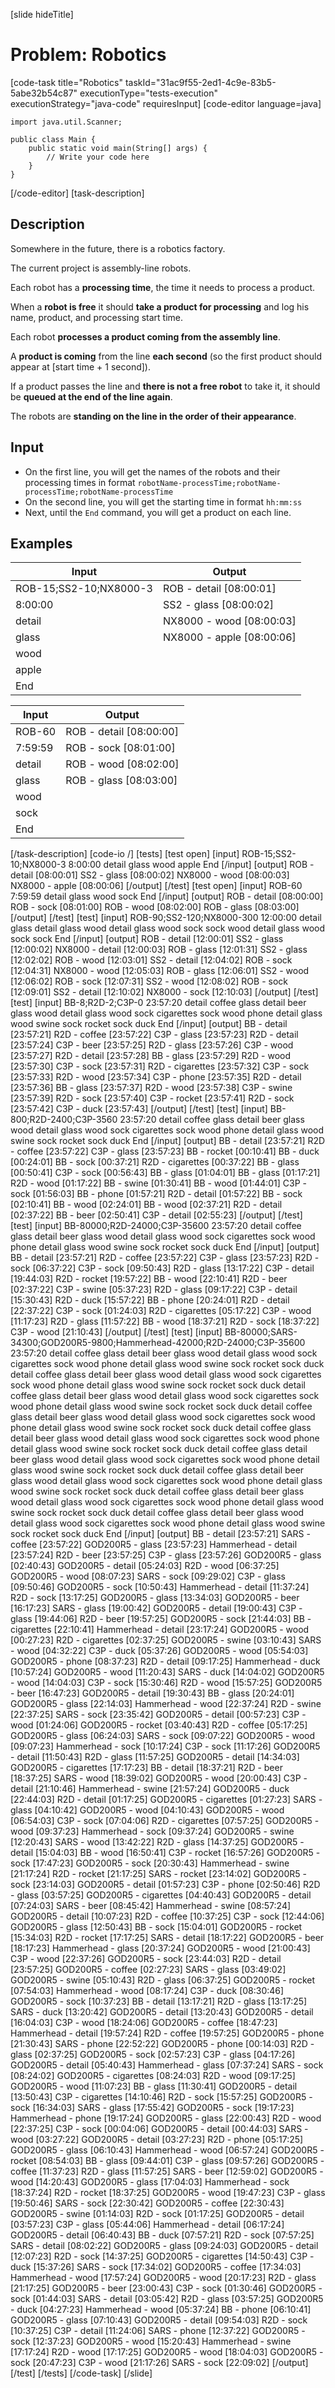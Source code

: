 [slide hideTitle]
# Problem: Robotics
[code-task title="Robotics" taskId="31ac9f55-2ed1-4c9e-83b5-5abe32b54c87" executionType="tests-execution" executionStrategy="java-code" requiresInput]
[code-editor language=java]
```
import java.util.Scanner;

public class Main {
    public static void main(String[] args) {
        // Write your code here
    }
}
```
[/code-editor]
[task-description]
## Description
Somewhere in the future, there is a robotics factory.

The current project is assembly-line robots.

Each robot has a **processing time**, the time it needs to process a product. 

When a **robot is free** it should **take a product for processing** and log his name, product, and processing start time.

Each robot **processes a product coming from the assembly line**. 

A **product is coming** from the line **each second** (so the first product should appear at [start time + 1 second]). 

If a product passes the line and **there is not a free robot** to take it, it should be **queued at the end of the line again**.

The robots are **standing on the line in the order of their appearance**.

## Input

- On the first line, you will get the names of the robots and their processing times in format `robotName-processTime;robotName-processTime;robotName-processTime`
- On the second line, you will get the starting time in format `hh:mm:ss`
- Next, until the `End` command, you will get a product on each line.

## Examples
| **Input** | **Output** |
| --- | --- |
| ROB-15;SS2-10;NX8000-3 | ROB - detail \[08:00:01\] |
| 8:00:00 | SS2 - glass \[08:00:02\] |
| detail | NX8000 - wood \[08:00:03\] |
| glass | NX8000 - apple \[08:00:06\] |
| wood |  |
| apple |  |
| End |  |

| **Input** | **Output** |
| --- | --- |
| ROB-60 | ROB - detail \[08:00:00\] |
| 7:59:59 | ROB - sock \[08:01:00\] |
| detail | ROB - wood \[08:02:00\] |
| glass | ROB - glass \[08:03:00\] |
| wood |  |
| sock |  |
| End |  |

[/task-description]
[code-io /]
[tests]
[test open]
[input]
ROB-15;SS2-10;NX8000-3
8:00:00
detail
glass
wood
apple
End
[/input]
[output]
ROB - detail \[08:00:01\]
SS2 - glass \[08:00:02\]
NX8000 - wood \[08:00:03\]
NX8000 - apple \[08:00:06\]
[/output]
[/test]
[test open]
[input]
ROB-60
7:59:59
detail
glass
wood
sock
End
[/input]
[output]
ROB - detail \[08:00:00\]
ROB - sock \[08:01:00\]
ROB - wood \[08:02:00\]
ROB - glass \[08:03:00\]
[/output]
[/test]
[test]
[input]
ROB-90;SS2-120;NX8000-300
12:00:00
detail
glass
detail
glass
wood
detail
glass
wood
sock
sock
wood
detail
glass
wood
sock
sock
End
[/input]
[output]
ROB - detail \[12:00:01\]
SS2 - glass \[12:00:02\]
NX8000 - detail \[12:00:03\]
ROB - glass \[12:01:31\]
SS2 - glass \[12:02:02\]
ROB - wood \[12:03:01\]
SS2 - detail \[12:04:02\]
ROB - sock \[12:04:31\]
NX8000 - wood \[12:05:03\]
ROB - glass \[12:06:01\]
SS2 - wood \[12:06:02\]
ROB - sock \[12:07:31\]
SS2 - wood \[12:08:02\]
ROB - sock \[12:09:01\]
SS2 - detail \[12:10:02\]
NX8000 - sock \[12:10:03\]
[/output]
[/test]
[test]
[input]
BB-8;R2D-2;C3P-0
23:57:20
detail
coffee
glass
detail
beer
glass
wood
detail
glass
wood
sock
cigarettes
sock
wood
phone
detail
glass
wood
swine
sock
rocket
sock
duck
End
[/input]
[output]
BB - detail \[23:57:21\]
R2D - coffee \[23:57:22\]
C3P - glass \[23:57:23\]
R2D - detail \[23:57:24\]
C3P - beer \[23:57:25\]
R2D - glass \[23:57:26\]
C3P - wood \[23:57:27\]
R2D - detail \[23:57:28\]
BB - glass \[23:57:29\]
R2D - wood \[23:57:30\]
C3P - sock \[23:57:31\]
R2D - cigarettes \[23:57:32\]
C3P - sock \[23:57:33\]
R2D - wood \[23:57:34\]
C3P - phone \[23:57:35\]
R2D - detail \[23:57:36\]
BB - glass \[23:57:37\]
R2D - wood \[23:57:38\]
C3P - swine \[23:57:39\]
R2D - sock \[23:57:40\]
C3P - rocket \[23:57:41\]
R2D - sock \[23:57:42\]
C3P - duck \[23:57:43\]
[/output]
[/test]
[test]
[input]
BB-800;R2D-2400;C3P-3560
23:57:20
detail
coffee
glass
detail
beer
glass
wood
detail
glass
wood
sock
cigarettes
sock
wood
phone
detail
glass
wood
swine
sock
rocket
sock
duck
End
[/input]
[output]
BB - detail \[23:57:21\]
R2D - coffee \[23:57:22\]
C3P - glass \[23:57:23\]
BB - rocket \[00:10:41\]
BB - duck \[00:24:01\]
BB - sock \[00:37:21\]
R2D - cigarettes \[00:37:22\]
BB - glass \[00:50:41\]
C3P - sock \[00:56:43\]
BB - glass \[01:04:01\]
BB - glass \[01:17:21\]
R2D - wood \[01:17:22\]
BB - swine \[01:30:41\]
BB - wood \[01:44:01\]
C3P - sock \[01:56:03\]
BB - phone \[01:57:21\]
R2D - detail \[01:57:22\]
BB - sock \[02:10:41\]
BB - wood \[02:24:01\]
BB - wood \[02:37:21\]
R2D - detail \[02:37:22\]
BB - beer \[02:50:41\]
C3P - detail \[02:55:23\]
[/output]
[/test]
[test]
[input]
BB-80000;R2D-24000;C3P-35600
23:57:20
detail
coffee
glass
detail
beer
glass
wood
detail
glass
wood
sock
cigarettes
sock
wood
phone
detail
glass
wood
swine
sock
rocket
sock
duck
End
[/input]
[output]
BB - detail \[23:57:21\]
R2D - coffee \[23:57:22\]
C3P - glass \[23:57:23\]
R2D - sock \[06:37:22\]
C3P - sock \[09:50:43\]
R2D - glass \[13:17:22\]
C3P - detail \[19:44:03\]
R2D - rocket \[19:57:22\]
BB - wood \[22:10:41\]
R2D - beer \[02:37:22\]
C3P - swine \[05:37:23\]
R2D - glass \[09:17:22\]
C3P - detail \[15:30:43\]
R2D - duck \[15:57:22\]
BB - phone \[20:24:01\]
R2D - detail \[22:37:22\]
C3P - sock \[01:24:03\]
R2D - cigarettes \[05:17:22\]
C3P - wood \[11:17:23\]
R2D - glass \[11:57:22\]
BB - wood \[18:37:21\]
R2D - sock \[18:37:22\]
C3P - wood \[21:10:43\]
[/output]
[/test]
[test]
[input]
BB-80000;SARS-34300;GOD200R5-9800;Hammerhead-42000;R2D-24000;C3P-35600
23:57:20
detail
coffee
glass
detail
beer
glass
wood
detail
glass
wood
sock
cigarettes
sock
wood
phone
detail
glass
wood
swine
sock
rocket
sock
duck
detail
coffee
glass
detail
beer
glass
wood
detail
glass
wood
sock
cigarettes
sock
wood
phone
detail
glass
wood
swine
sock
rocket
sock
duck
detail
coffee
glass
detail
beer
glass
wood
detail
glass
wood
sock
cigarettes
sock
wood
phone
detail
glass
wood
swine
sock
rocket
sock
duck
detail
coffee
glass
detail
beer
glass
wood
detail
glass
wood
sock
cigarettes
sock
wood
phone
detail
glass
wood
swine
sock
rocket
sock
duck
detail
coffee
glass
detail
beer
glass
wood
detail
glass
wood
sock
cigarettes
sock
wood
phone
detail
glass
wood
swine
sock
rocket
sock
duck
detail
coffee
glass
detail
beer
glass
wood
detail
glass
wood
sock
cigarettes
sock
wood
phone
detail
glass
wood
swine
sock
rocket
sock
duck
detail
coffee
glass
detail
beer
glass
wood
detail
glass
wood
sock
cigarettes
sock
wood
phone
detail
glass
wood
swine
sock
rocket
sock
duck
detail
coffee
glass
detail
beer
glass
wood
detail
glass
wood
sock
cigarettes
sock
wood
phone
detail
glass
wood
swine
sock
rocket
sock
duck
detail
coffee
glass
detail
beer
glass
wood
detail
glass
wood
sock
cigarettes
sock
wood
phone
detail
glass
wood
swine
sock
rocket
sock
duck
End
[/input]
[output]
BB - detail \[23:57:21\]
SARS - coffee \[23:57:22\]
GOD200R5 - glass \[23:57:23\]
Hammerhead - detail \[23:57:24\]
R2D - beer \[23:57:25\]
C3P - glass \[23:57:26\]
GOD200R5 - glass \[02:40:43\]
GOD200R5 - detail \[05:24:03\]
R2D - wood \[06:37:25\]
GOD200R5 - wood \[08:07:23\]
SARS - sock \[09:29:02\]
C3P - glass \[09:50:46\]
GOD200R5 - sock \[10:50:43\]
Hammerhead - detail \[11:37:24\]
R2D - sock \[13:17:25\]
GOD200R5 - glass \[13:34:03\]
GOD200R5 - beer \[16:17:23\]
SARS - glass \[19:00:42\]
GOD200R5 - detail \[19:00:43\]
C3P - glass \[19:44:06\]
R2D - beer \[19:57:25\]
GOD200R5 - sock \[21:44:03\]
BB - cigarettes \[22:10:41\]
Hammerhead - detail \[23:17:24\]
GOD200R5 - wood \[00:27:23\]
R2D - cigarettes \[02:37:25\]
GOD200R5 - swine \[03:10:43\]
SARS - wood \[04:32:22\]
C3P - duck \[05:37:26\]
GOD200R5 - wood \[05:54:03\]
GOD200R5 - phone \[08:37:23\]
R2D - detail \[09:17:25\]
Hammerhead - duck \[10:57:24\]
GOD200R5 - wood \[11:20:43\]
SARS - duck \[14:04:02\]
GOD200R5 - wood \[14:04:03\]
C3P - sock \[15:30:46\]
R2D - wood \[15:57:25\]
GOD200R5 - beer \[16:47:23\]
GOD200R5 - detail \[19:30:43\]
BB - glass \[20:24:01\]
GOD200R5 - glass \[22:14:03\]
Hammerhead - wood \[22:37:24\]
R2D - swine \[22:37:25\]
SARS - sock \[23:35:42\]
GOD200R5 - detail \[00:57:23\]
C3P - wood \[01:24:06\]
GOD200R5 - rocket \[03:40:43\]
R2D - coffee \[05:17:25\]
GOD200R5 - glass \[06:24:03\]
SARS - sock \[09:07:22\]
GOD200R5 - wood \[09:07:23\]
Hammerhead - sock \[10:17:24\]
C3P - sock \[11:17:26\]
GOD200R5 - detail \[11:50:43\]
R2D - glass \[11:57:25\]
GOD200R5 - detail \[14:34:03\]
GOD200R5 - cigarettes \[17:17:23\]
BB - detail \[18:37:21\]
R2D - beer \[18:37:25\]
SARS - wood \[18:39:02\]
GOD200R5 - wood \[20:00:43\]
C3P - detail \[21:10:46\]
Hammerhead - swine \[21:57:24\]
GOD200R5 - duck \[22:44:03\]
R2D - detail \[01:17:25\]
GOD200R5 - cigarettes \[01:27:23\]
SARS - glass \[04:10:42\]
GOD200R5 - wood \[04:10:43\]
GOD200R5 - wood \[06:54:03\]
C3P - sock \[07:04:06\]
R2D - cigarettes \[07:57:25\]
GOD200R5 - wood \[09:37:23\]
Hammerhead - sock \[09:37:24\]
GOD200R5 - swine \[12:20:43\]
SARS - wood \[13:42:22\]
R2D - glass \[14:37:25\]
GOD200R5 - detail \[15:04:03\]
BB - wood \[16:50:41\]
C3P - rocket \[16:57:26\]
GOD200R5 - sock \[17:47:23\]
GOD200R5 - sock \[20:30:43\]
Hammerhead - swine \[21:17:24\]
R2D - rocket \[21:17:25\]
SARS - rocket \[23:14:02\]
GOD200R5 - sock \[23:14:03\]
GOD200R5 - detail \[01:57:23\]
C3P - phone \[02:50:46\]
R2D - glass \[03:57:25\]
GOD200R5 - cigarettes \[04:40:43\]
GOD200R5 - detail \[07:24:03\]
SARS - beer \[08:45:42\]
Hammerhead - swine \[08:57:24\]
GOD200R5 - detail \[10:07:23\]
R2D - coffee \[10:37:25\]
C3P - sock \[12:44:06\]
GOD200R5 - glass \[12:50:43\]
BB - sock \[15:04:01\]
GOD200R5 - rocket \[15:34:03\]
R2D - rocket \[17:17:25\]
SARS - detail \[18:17:22\]
GOD200R5 - beer \[18:17:23\]
Hammerhead - glass \[20:37:24\]
GOD200R5 - wood \[21:00:43\]
C3P - wood \[22:37:26\]
GOD200R5 - sock \[23:44:03\]
R2D - detail \[23:57:25\]
GOD200R5 - coffee \[02:27:23\]
SARS - glass \[03:49:02\]
GOD200R5 - swine \[05:10:43\]
R2D - glass \[06:37:25\]
GOD200R5 - rocket \[07:54:03\]
Hammerhead - wood \[08:17:24\]
C3P - duck \[08:30:46\]
GOD200R5 - sock \[10:37:23\]
BB - detail \[13:17:21\]
R2D - glass \[13:17:25\]
SARS - duck \[13:20:42\]
GOD200R5 - detail \[13:20:43\]
GOD200R5 - detail \[16:04:03\]
C3P - wood \[18:24:06\]
GOD200R5 - coffee \[18:47:23\]
Hammerhead - detail \[19:57:24\]
R2D - coffee \[19:57:25\]
GOD200R5 - phone \[21:30:43\]
SARS - phone \[22:52:22\]
GOD200R5 - phone \[00:14:03\]
R2D - glass \[02:37:25\]
GOD200R5 - sock \[02:57:23\]
C3P - glass \[04:17:26\]
GOD200R5 - detail \[05:40:43\]
Hammerhead - glass \[07:37:24\]
SARS - sock \[08:24:02\]
GOD200R5 - cigarettes \[08:24:03\]
R2D - wood \[09:17:25\]
GOD200R5 - wood \[11:07:23\]
BB - glass \[11:30:41\]
GOD200R5 - detail \[13:50:43\]
C3P - cigarettes \[14:10:46\]
R2D - sock \[15:57:25\]
GOD200R5 - sock \[16:34:03\]
SARS - glass \[17:55:42\]
GOD200R5 - sock \[19:17:23\]
Hammerhead - phone \[19:17:24\]
GOD200R5 - glass \[22:00:43\]
R2D - wood \[22:37:25\]
C3P - sock \[00:04:06\]
GOD200R5 - detail \[00:44:03\]
SARS - wood \[03:27:22\]
GOD200R5 - detail \[03:27:23\]
R2D - phone \[05:17:25\]
GOD200R5 - glass \[06:10:43\]
Hammerhead - wood \[06:57:24\]
GOD200R5 - rocket \[08:54:03\]
BB - glass \[09:44:01\]
C3P - glass \[09:57:26\]
GOD200R5 - coffee \[11:37:23\]
R2D - glass \[11:57:25\]
SARS - beer \[12:59:02\]
GOD200R5 - wood \[14:20:43\]
GOD200R5 - glass \[17:04:03\]
Hammerhead - sock \[18:37:24\]
R2D - rocket \[18:37:25\]
GOD200R5 - wood \[19:47:23\]
C3P - glass \[19:50:46\]
SARS - sock \[22:30:42\]
GOD200R5 - coffee \[22:30:43\]
GOD200R5 - swine \[01:14:03\]
R2D - sock \[01:17:25\]
GOD200R5 - detail \[03:57:23\]
C3P - glass \[05:44:06\]
Hammerhead - detail \[06:17:24\]
GOD200R5 - detail \[06:40:43\]
BB - duck \[07:57:21\]
R2D - sock \[07:57:25\]
SARS - detail \[08:02:22\]
GOD200R5 - glass \[09:24:03\]
GOD200R5 - detail \[12:07:23\]
R2D - sock \[14:37:25\]
GOD200R5 - cigarettes \[14:50:43\]
C3P - duck \[15:37:26\]
SARS - sock \[17:34:02\]
GOD200R5 - coffee \[17:34:03\]
Hammerhead - wood \[17:57:24\]
GOD200R5 - wood \[20:17:23\]
R2D - glass \[21:17:25\]
GOD200R5 - beer \[23:00:43\]
C3P - sock \[01:30:46\]
GOD200R5 - sock \[01:44:03\]
SARS - detail \[03:05:42\]
R2D - glass \[03:57:25\]
GOD200R5 - duck \[04:27:23\]
Hammerhead - wood \[05:37:24\]
BB - phone \[06:10:41\]
GOD200R5 - glass \[07:10:43\]
GOD200R5 - detail \[09:54:03\]
R2D - sock \[10:37:25\]
C3P - detail \[11:24:06\]
SARS - phone \[12:37:22\]
GOD200R5 - sock \[12:37:23\]
GOD200R5 - wood \[15:20:43\]
Hammerhead - swine \[17:17:24\]
R2D - wood \[17:17:25\]
GOD200R5 - wood \[18:04:03\]
GOD200R5 - sock \[20:47:23\]
C3P - wood \[21:17:26\]
SARS - sock \[22:09:02\]
[/output]
[/test]
[/tests]
[/code-task]
[/slide]
